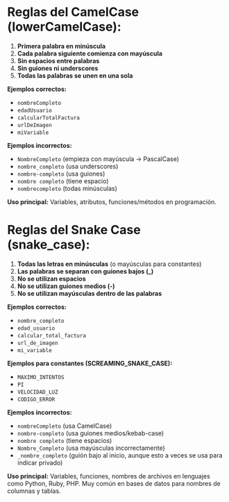 # Reglas del CamelCase (lowerCamelCase):

1. **Primera palabra en minúscula**
2. **Cada palabra siguiente comienza con mayúscula**
3. **Sin espacios entre palabras**
4. **Sin guiones ni underscores**
5. **Todas las palabras se unen en una sola**

**Ejemplos correctos:**
- `nombreCompleto`
- `edadUsuario` 
- `calcularTotalFactura`
- `urlDeImagen`
- `miVariable`

**Ejemplos incorrectos:**
- `NombreCompleto` (empieza con mayúscula → PascalCase)
- `nombre_completo` (usa underscores)
- `nombre-completo` (usa guiones)
- `nombre completo` (tiene espacio)
- `nombrecompleto` (todas minúsculas)

**Uso principal:** Variables, atributos, funciones/métodos en programación.

# Reglas del Snake Case (snake_case):

1. **Todas las letras en minúsculas** (o mayúsculas para constantes)
2. **Las palabras se separan con guiones bajos (_)**
3. **No se utilizan espacios**
4. **No se utilizan guiones medios (-)**
5. **No se utilizan mayúsculas dentro de las palabras**

**Ejemplos correctos:**
- `nombre_completo`
- `edad_usuario`
- `calcular_total_factura`
- `url_de_imagen`
- `mi_variable`

**Ejemplos para constantes (SCREAMING_SNAKE_CASE):**
- `MAXIMO_INTENTOS`
- `PI`
- `VELOCIDAD_LUZ`
- `CODIGO_ERROR`

**Ejemplos incorrectos:**
- `nombreCompleto` (usa CamelCase)
- `nombre-completo` (usa guiones medios/kebab-case)
- `nombre completo` (tiene espacios)
- `Nombre_Completo` (usa mayúsculas incorrectamente)
- `_nombre_completo` (guión bajo al inicio, aunque esto a veces se usa para indicar privado)

**Uso principal:** Variables, funciones, nombres de archivos en lenguajes como Python, Ruby, PHP. Muy común en bases de datos para nombres de columnas y tablas.
